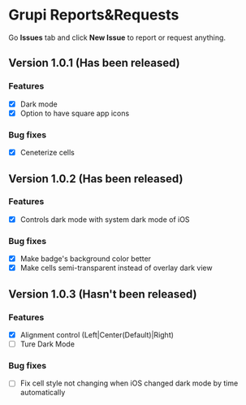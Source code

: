 # Grupi Reports&Requests
Go **Issues** tab and click **New Issue** to report or request anything.

## Version 1.0.1 (Has been released)
### Features
- [x] Dark mode
- [x] Option to have square app icons

### Bug fixes
- [x] Ceneterize cells
 
## Version 1.0.2 (Has been released)
### Features
- [x] Controls dark mode with system dark mode of iOS

### Bug fixes
- [x] Make badge's background color better
- [x] Make cells semi-transparent instead of overlay dark view

## Version 1.0.3 (Hasn't been released)
### Features
- [x] Alignment control (Left|Center(Default)|Right)
- [ ] Ture Dark Mode

### Bug fixes
- [ ] Fix cell style not changing when iOS changed dark mode by time automatically
